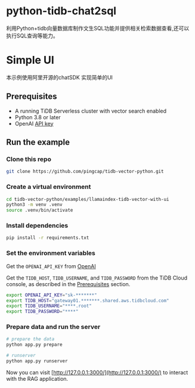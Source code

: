 # python-tidb-chat2sql
利用Python+tidb向量数据库制作文生SQL功能并提供相关检索数据查看,还可以执行SQL查询等能力。


# Simple UI

本示例使用阿里开源的chatSDK 实现简单的UI

## Prerequisites

- A running TiDB Serverless cluster with vector search enabled
- Python 3.8 or later
- OpenAI [API key](https://platform.openai.com/docs/quickstart)

## Run the example

### Clone this repo

```bash
git clone https://github.com/pingcap/tidb-vector-python.git
```

### Create a virtual environment

```bash
cd tidb-vector-python/examples/llamaindex-tidb-vector-with-ui
python3 -m venv .venv
source .venv/bin/activate
```

### Install dependencies

```bash
pip install -r requirements.txt
```

### Set the environment variables

Get the `OPENAI_API_KEY` from [OpenAI](https://platform.openai.com/docs/quickstart)

Get the `TIDB_HOST`, `TIDB_USERNAME`, and `TIDB_PASSWORD` from the TiDB Cloud console, as described in the [Prerequisites](../README.md#prerequisites) section.

```bash
export OPENAI_API_KEY="sk-*******"
export TIDB_HOST="gateway01.*******.shared.aws.tidbcloud.com"
export TIDB_USERNAME="****.root"
export TIDB_PASSWORD="****"
```

### Prepare data and run the server

```bash
# prepare the data
python app.py prepare

# runserver
python app.py runserver
```

Now you can visit [http://127.0.0.1:3000/](http://127.0.0.1:3000/) to interact with the RAG application.